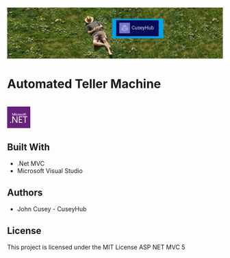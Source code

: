 ![CuseyHub](https://github.com/cusey/ImageForWiki/blob/master/Logos/CuseyHub_Banner_Small.jpg)  

# Automated Teller Machine   

![]()  
<img 
src="https://github.com/cusey/ImageForWiki/blob/master/Logos/Net.PNG" 
alt=".Net" 
height="50px"/> 

## Built With
* .Net MVC
* Microsoft Visual Studio    

## Authors
* John Cusey - CuseyHub  

## License   
This project is licensed under the MIT License
ASP NET MVC 5    
